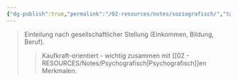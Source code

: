```yaml
---
{"dg-publish":true,"permalink":"/02-resources/notes/soziografisch/","tags":["marketing/segmentierung"],"noteIcon":"","updated":"2025-08-26T16:35:24.594+02:00"}
---
```


>Einteilung nach gesellschaftlicher Stellung (Einkommen, Bildung, Beruf).
>>Kaufkraft-orientiert - wichtig zusammen mit [[02 - RESOURCES/Notes/Psychografisch\|Psychografisch]]en Merkmalen.